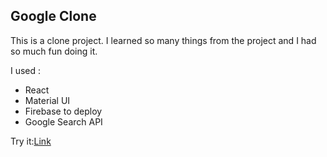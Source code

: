 ## Google Clone

This is a clone project. I learned so many things from the project and I had so much fun doing it.

I used :

- React
- Material UI
- Firebase to deploy
- Google Search API


Try it:[Link](https://ggle-clone1-1614854908220.web.app/) 



